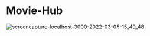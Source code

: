 # Movie-Hub
![screencapture-localhost-3000-2022-03-05-15_49_48](https://user-images.githubusercontent.com/75694208/156879071-75b966c1-44cd-424c-9c2e-db6a594e35a0.png)

